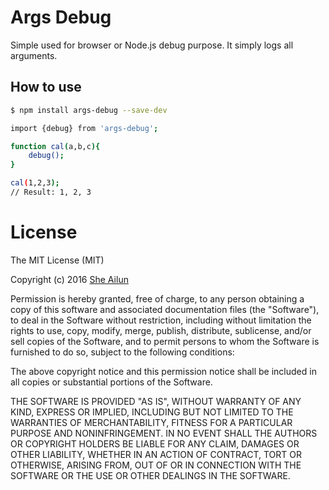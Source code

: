 # Args Debug

Simple used for browser or Node.js debug purpose. It simply logs all arguments.

## How to use

```bash
$ npm install args-debug --save-dev
```

```bash
import {debug} from 'args-debug';
```

```bash
function cal(a,b,c){
    debug();
}

cal(1,2,3);
// Result: 1, 2, 3

```

# License

The MIT License (MIT)

Copyright (c) 2016 [She Ailun](https://github.com/jf3096)

Permission is hereby granted, free of charge, to any person obtaining a copy
of this software and associated documentation files (the "Software"), to deal
in the Software without restriction, including without limitation the rights
to use, copy, modify, merge, publish, distribute, sublicense, and/or sell
copies of the Software, and to permit persons to whom the Software is
furnished to do so, subject to the following conditions:

The above copyright notice and this permission notice shall be included in
all copies or substantial portions of the Software.

THE SOFTWARE IS PROVIDED "AS IS", WITHOUT WARRANTY OF ANY KIND, EXPRESS OR
IMPLIED, INCLUDING BUT NOT LIMITED TO THE WARRANTIES OF MERCHANTABILITY,
FITNESS FOR A PARTICULAR PURPOSE AND NONINFRINGEMENT.  IN NO EVENT SHALL THE
AUTHORS OR COPYRIGHT HOLDERS BE LIABLE FOR ANY CLAIM, DAMAGES OR OTHER
LIABILITY, WHETHER IN AN ACTION OF CONTRACT, TORT OR OTHERWISE, ARISING FROM,
OUT OF OR IN CONNECTION WITH THE SOFTWARE OR THE USE OR OTHER DEALINGS IN
THE SOFTWARE.